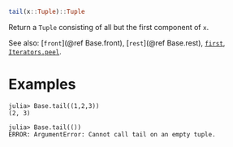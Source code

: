 ```julia
tail(x::Tuple)::Tuple
```

Return a `Tuple` consisting of all but the first component of `x`.

See also: [`front`](@ref Base.front), [`rest`](@ref Base.rest), [`first`](@ref), [`Iterators.peel`](@ref).

# Examples

```jldoctest
julia> Base.tail((1,2,3))
(2, 3)

julia> Base.tail(())
ERROR: ArgumentError: Cannot call tail on an empty tuple.
```
